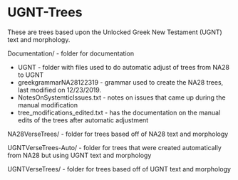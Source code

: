 # UGNT-Trees
These are trees based upon the Unlocked Greek New Testament (UGNT) text and morphology.

Documentation/ - folder for documentation
  * UGNT - folder with files used to do automatic adjust of trees from NA28 to UGNT
  * greekgrammarNA28122319 - grammar used to create the NA28 trees, last modified on 12/23/2019.
  * NotesOnSystemticIssues.txt - notes on issues that came up during the manual modification
  * tree_modifications_edited.txt - has the documentation on the manual edits of the trees after automatic adjustment
  
NA28VerseTrees/ - folder for trees based off of NA28 text and morphology

UGNTVerseTrees-Auto/ - folder for trees that were created automatically from NA28 but using UGNT text and morphology

UGNTVerseTrees/ - folder for trees based off of UGNT text and morphology
